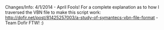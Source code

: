 Changes/Info:
4/1/2014 - April Fools!
    For a complete explanation as to how I traversed the VBN file to make this script work: http://dofir.net/post/81425257003/a-study-of-symantecs-vbn-file-format - Team Dofir FTW! :)